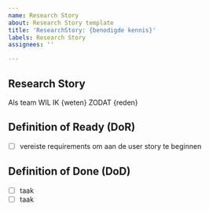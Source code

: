 ```yaml
---
name: Research Story
about: Research Story template
title: 'ResearchStory: {benodigde kennis}'
labels: Research Story
assignees: ''

---
```


## Research Story
Als team WIL IK {weten} ZODAT {reden}

## Definition of Ready (DoR)
- [ ] vereiste requirements om aan de user story te beginnen

## Definition of Done (DoD)
- [ ] taak
- [ ] taak
